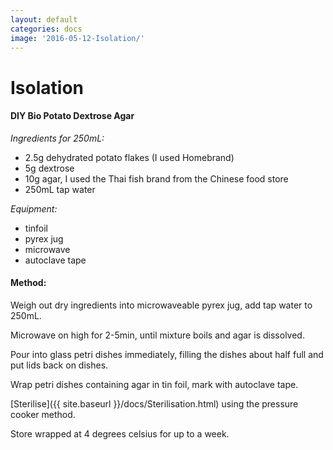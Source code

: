 ```yaml
---
layout: default
categories: docs
image: '2016-05-12-Isolation/'
---
```


# Isolation

#### DIY Bio Potato Dextrose Agar  

_Ingredients for 250mL:_   

- 2.5g dehydrated potato flakes (I used Homebrand)  
- 5g dextrose  
- 10g agar, I used the Thai fish brand from the Chinese food store  
- 250mL tap water  

_Equipment:_   

 - tinfoil  
 - pyrex jug  
 - microwave  
 - autoclave tape  

#### Method:

Weigh out dry ingredients into microwaveable pyrex jug, add tap water to 250mL.  

Microwave on high for 2-5min, until mixture boils and agar is dissolved.  

Pour into glass petri dishes immediately, filling the dishes about half full and put lids back on dishes.  

Wrap petri dishes containing agar in tin foil, mark with autoclave tape.  

[Sterilise]({{ site.baseurl }}/docs/Sterilisation.html) using the pressure cooker method.  

Store wrapped at 4 degrees celsius for up to a week.  
